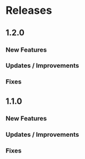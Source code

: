 # Releases
## 1.2.0

### New Features

### Updates / Improvements

### Fixes

## 1.1.0

### New Features

### Updates / Improvements

### Fixes
